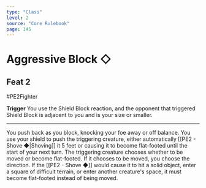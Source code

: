 ```yaml
---
type: "Class"
level: 2
source: "Core Rulebook"
page: 145
---
```

# Aggressive Block ◇
## Feat 2
#PE2Fighter

**Trigger** You use the Shield Block reaction, and the opponent that triggered Shield Block is adjacent to you and is your size or smaller.

---
You push back as you block, knocking your foe away or off balance. You use your shield to push the triggering creature, either automatically [[PE2 - Shove ◆|Shoving]] it 5 feet or causing it to become flat-footed until the start of your next turn. The triggering creature chooses whether to be moved or become flat-footed. If it chooses to be moved, you choose the direction. If the [[PE2 - Shove ◆]] would cause it to hit a solid object, enter a square of difficult terrain, or enter another creature's space, it must become flat-footed instead of being moved.